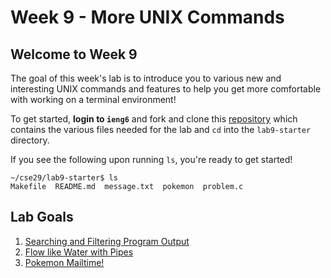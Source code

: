 # Week 9 - More UNIX Commands

## Welcome to Week 9

The goal of this week's lab is to introduce you to various new and interesting UNIX commands and features to help you get more comfortable with working on a terminal environment!

To get started, **login to `ieng6`** and fork and clone this [repository](https://github.com/ucsd-cse29/lab9-starter) which contains the various files needed for the lab and `cd` into the `lab9-starter` directory.

If you see the following upon running `ls`, you're ready to get started!

```
~/cse29/lab9-starter$ ls
Makefile  README.md  message.txt  pokemon  problem.c
```

## Lab Goals

1. [Searching and Filtering Program Output](./redirect.md)
2. [Flow like Water with Pipes](./pipes.md)
3. [Pokemon Mailtime!](./mail.md)

